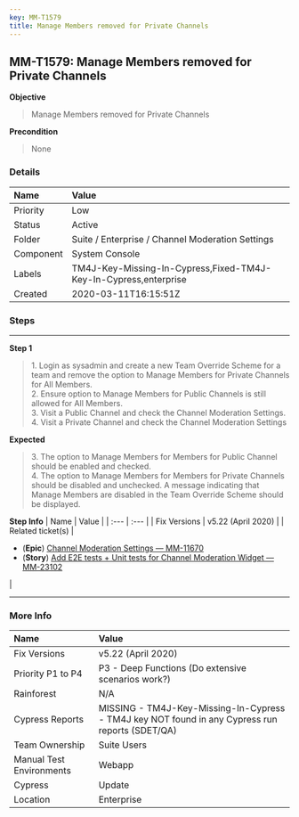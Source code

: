 ```yaml
---
key: MM-T1579
title: Manage Members removed for Private Channels
---
```


## MM-T1579: Manage Members removed for Private Channels

**Objective**

> <article>Manage Members removed for Private Channels</article>

**Precondition**

> <article>None</article>

### Details

| Name      | Value                                                            |
| :-------- | :--------------------------------------------------------------- |
| Priority  | Low                                                              |
| Status    | Active                                                           |
| Folder    | Suite / Enterprise / Channel Moderation Settings                 |
| Component | System Console                                                   |
| Labels    | TM4J-Key-Missing-In-Cypress,Fixed-TM4J-Key-In-Cypress,enterprise |
| Created   | 2020-03-11T16:15:51Z                                             |

### Steps

<hr/>

**Step 1**

> <article>1. Login as sysadmin and create a new Team Override Scheme for a team and remove the option to Manage Members for Private Channels for All Members. <br />2. Ensure option to Manage Members for Public Channels is still allowed for All Members.<br />3. Visit a Public Channel and check the Channel Moderation Settings. <br />4. Visit a Private Channel and check the Channel Moderation Settings</article>

**Expected**

> <article>3. The option to Manage Members for Members for Public Channel should be enabled and checked. <br />4. The option to Manage Members for Members for Private Channels  should be disabled and unchecked. A message indicating that Manage Members are disabled in the Team Override Scheme should be displayed.</article>

**Step Info**
| Name | Value |
| :--- | :--- |
| Fix Versions | v5.22 (April 2020) |
| Related ticket(s) | <ul><li>(<strong>Epic</strong>) <a href="https://mattermost.atlassian.net/browse/MM-11670">Channel Moderation Settings — MM-11670</a></li><li>(<strong>Story</strong>) <a href="http://mmthttps%3A//mattermost.atlassian.net/browse/MM-23102">Add E2E tests + Unit tests for Channel Moderation Widget — MM-23102</a></li></ul> |

<hr/>

### More Info

| Name                     | Value                                                                                           |
| :----------------------- | :---------------------------------------------------------------------------------------------- |
| Fix Versions             | v5.22 (April 2020)                                                                              |
| Priority P1 to P4        | P3 - Deep Functions (Do extensive scenarios work?)                                              |
| Rainforest               | N/A                                                                                             |
| Cypress Reports          | MISSING - TM4J-Key-Missing-In-Cypress - TM4J key NOT found in any Cypress run reports (SDET/QA) |
| Team Ownership           | Suite Users                                                                                     |
| Manual Test Environments | Webapp                                                                                          |
| Cypress                  | Update                                                                                          |
| Location                 | Enterprise                                                                                      |
